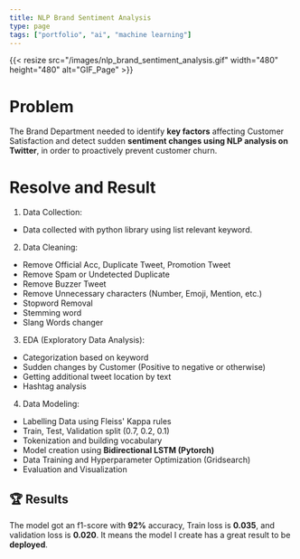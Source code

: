 ```yaml
---
title: NLP Brand Sentiment Analysis
type: page
tags: ["portfolio", "ai", "machine learning"]
---
```


{{< resize src="/images/nlp_brand_sentiment_analysis.gif" width="480" height="480" alt="GIF_Page" >}}

# Problem

The Brand Department needed to identify **key factors** affecting Customer Satisfaction and detect sudden **sentiment changes using NLP analysis on Twitter**, in order to proactively prevent customer churn.

# Resolve and Result

1. Data Collection:
- Data collected with python library using list relevant keyword.

2. Data Cleaning:
- Remove Official Acc, Duplicate Tweet, Promotion Tweet
- Remove Spam or Undetected Duplicate
- Remove Buzzer Tweet
- Remove Unnecessary characters (Number, Emoji, Mention, etc.)
- Stopword Removal
- Stemming word
- Slang Words changer

3. EDA (Exploratory Data Analysis):
- Categorization based on keyword
- Sudden changes by Customer (Positive to negative or otherwise)
- Getting additional tweet location by text
- Hashtag analysis 

4. Data Modeling:
- Labelling Data using Fleiss' Kappa rules
- Train, Test, Validation split (0.7, 0.2, 0.1)
- Tokenization and building vocabulary
- Model creation using **Bidirectional LSTM (Pytorch)**
- Data Training and Hyperparameter Optimization (Gridsearch)
- Evaluation and Visualization

## 🏆 Results
The model got an f1-score with **92%** accuracy, Train loss is **0.035**, and validation loss is **0.020**. It means the model I create has a great result to be **deployed**.
